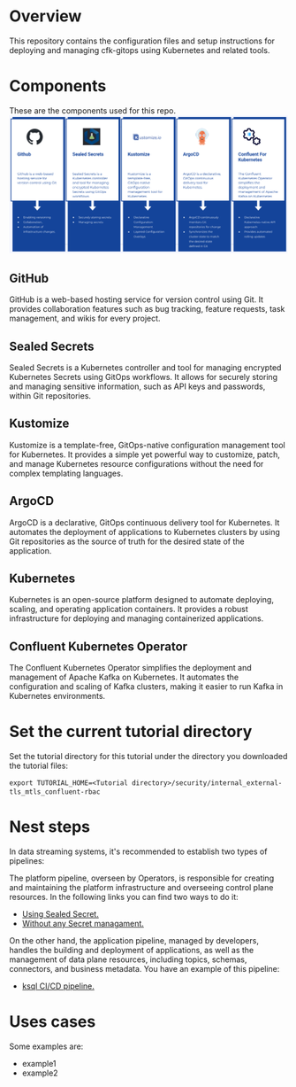 
# Overview

This repository contains the configuration files and setup instructions for deploying and managing cfk-gitops using Kubernetes and related tools.

# Components

These are the components used for this repo.
![Tools](./images/tools.png)

## GitHub

GitHub is a web-based hosting service for version control using Git. It provides collaboration features such as bug tracking, feature requests, task management, and wikis for every project.

## Sealed Secrets

Sealed Secrets is a Kubernetes controller and tool for managing encrypted Kubernetes Secrets using GitOps workflows. It allows for securely storing and managing sensitive information, such as API keys and passwords, within Git repositories.

## Kustomize

Kustomize is a template-free, GitOps-native configuration management tool for Kubernetes. It provides a simple yet powerful way to customize, patch, and manage Kubernetes resource configurations without the need for complex templating languages.

## ArgoCD

ArgoCD is a declarative, GitOps continuous delivery tool for Kubernetes. It automates the deployment of applications to Kubernetes clusters by using Git repositories as the source of truth for the desired state of the application.

## Kubernetes

Kubernetes is an open-source platform designed to automate deploying, scaling, and operating application containers. It provides a robust infrastructure for deploying and managing containerized applications.

## Confluent Kubernetes Operator

The Confluent Kubernetes Operator simplifies the deployment and management of Apache Kafka on Kubernetes. It automates the configuration and scaling of Kafka clusters, making it easier to run Kafka in Kubernetes environments.


# Set the current tutorial directory

Set the tutorial directory for this tutorial under the directory you downloaded the tutorial files:

```
export TUTORIAL_HOME=<Tutorial directory>/security/internal_external-tls_mtls_confluent-rbac
```

# Nest steps

In data streaming systems, it's recommended to establish two types of pipelines:

The platform pipeline, overseen by Operators, is responsible for creating and maintaining the platform infrastructure and overseeing control plane resources.
In the following links you can find two ways to do it:
* [Using Sealed Secret.](./sealed_secret_README.md)
* [Without any Secret managament.](./No_sealed_secret_README.md)


On the other hand, the application pipeline, managed by developers, handles the building and deployment of applications, as well as the management of data plane resources, including topics, schemas, connectors, and business metadata.
You have an example of this pipeline:
* [ksql CI/CD pipeline.](https://github.com/sotojuan2/Ksqldb-CICD)


# Uses cases

Some examples are:
* example1
* example2